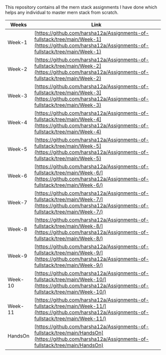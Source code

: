 This repository contains all the mern stack assignments I have done which helps any individual to master mern stack from scratch.

|Weeks|Link|
|-----|----|
|Week-1|[https://github.com/harsha12a/Assignments-of-fullstack/tree/main/Week-1](https://github.com/harsha12a/Assignments-of-fullstack/tree/main/Week-1)|
|Week-2|[https://github.com/harsha12a/Assignments-of-fullstack/tree/main/Week-2](https://github.com/harsha12a/Assignments-of-fullstack/tree/main/Week-2)|
|Week-3|[https://github.com/harsha12a/Assignments-of-fullstack/tree/main/Week-3](https://github.com/harsha12a/Assignments-of-fullstack/tree/main/Week-3)|
|Week-4|[https://github.com/harsha12a/Assignments-of-fullstack/tree/main/Week-4](https://github.com/harsha12a/Assignments-of-fullstack/tree/main/Week-4)|
|Week-5|[https://github.com/harsha12a/Assignments-of-fullstack/tree/main/Week-5](https://github.com/harsha12a/Assignments-of-fullstack/tree/main/Week-5)|
|Week-6|[https://github.com/harsha12a/Assignments-of-fullstack/tree/main/Week-6/](https://github.com/harsha12a/Assignments-of-fullstack/tree/main/Week-6/)|
|Week-7|[https://github.com/harsha12a/Assignments-of-fullstack/tree/main/Week-7/](https://github.com/harsha12a/Assignments-of-fullstack/tree/main/Week-7/)|
|Week-8|[https://github.com/harsha12a/Assignments-of-fullstack/tree/main/Week-8/](https://github.com/harsha12a/Assignments-of-fullstack/tree/main/Week-8/)|
|Week-9|[https://github.com/harsha12a/Assignments-of-fullstack/tree/main/Week-9/](https://github.com/harsha12a/Assignments-of-fullstack/tree/main/Week-9/)|
|Week-10|[https://github.com/harsha12a/Assignments-of-fullstack/tree/main/Week-10/](https://github.com/harsha12a/Assignments-of-fullstack/tree/main/Week-10/)|
|Week-11|[https://github.com/harsha12a/Assignments-of-fullstack/tree/main/Week-11/](https://github.com/harsha12a/Assignments-of-fullstack/tree/main/Week-11/)|
|HandsOn|[https://github.com/harsha12a/Assignments-of-fullstack/tree/main/HandsOn](https://github.com/harsha12a/Assignments-of-fullstack/tree/main/HandsOn)|